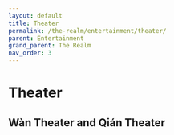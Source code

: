 ```yaml
---
layout: default
title: Theater
permalink: /the-realm/entertainment/theater/
parent: Entertainment
grand_parent: The Realm
nav_order: 3
---
```


# Theater

## Wàn Theater and Qián Theater
